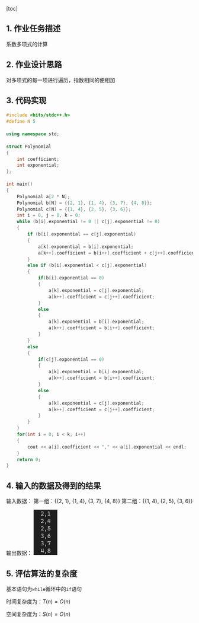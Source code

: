 [toc]

## 1. 作业任务描述

系数多项式的计算

## 2. 作业设计思路

对多项式的每一项进行遍历，指数相同的便相加

## 3. 代码实现

```c++
#include <bits/stdc++.h>
#define N 5

using namespace std;

struct Polynomial
{
    int coefficient;
    int exponential;
};

int main()
{
    Polynomial a[2 * N];
    Polynomial b[N] = {{2, 1}, {1, 4}, {3, 7}, {4, 8}};
    Polynomial c[N] = {{1, 4}, {2, 5}, {3, 6}};
    int i = 0, j = 0, k = 0;
    while (b[i].exponential != 0 || c[j].exponential != 0)
    {
        if (b[i].exponential == c[j].exponential)
        {
            a[k].exponential = b[i].exponential;
            a[k++].coefficient = b[i++].coefficient + c[j++].coefficient;
        }
        else if (b[i].exponential < c[j].exponential)
        {
            if(b[i].exponential == 0)
            {
                a[k].exponential = c[j].exponential;
                a[k++].coefficient = c[j++].coefficient;
            }
            else
            {
                a[k].exponential = b[i].exponential;
                a[k++].coefficient = b[i++].coefficient;    
            }
        }
        else
        {
            if(c[j].exponential == 0)
            {
                a[k].exponential = b[i].exponential;
                a[k++].coefficient = b[i++].coefficient;
            }
            else
            {
                a[k].exponential = c[j].exponential;
                a[k++].coefficient = c[j++].coefficient;
            }
        }
    }
    for(int i = 0; i < k; i++)
    {
        cout << a[i].coefficient << "," << a[i].exponential << endl;
    }
    return 0;
}
```

## 4. 输入的数据及得到的结果

输入数据：
第一组：{{2, 1}, {1, 4}, {3, 7}, {4, 8}}
第二组：{{1, 4}, {2, 5}, {3, 6}}

输出数据：
![result](result.png)

## 5. 评估算法的复杂度

基本语句为`while`循环中的`if`语句

时间复杂度为：$T(n) = O(n)$

空间复杂度为：$S(n) = O(n)$